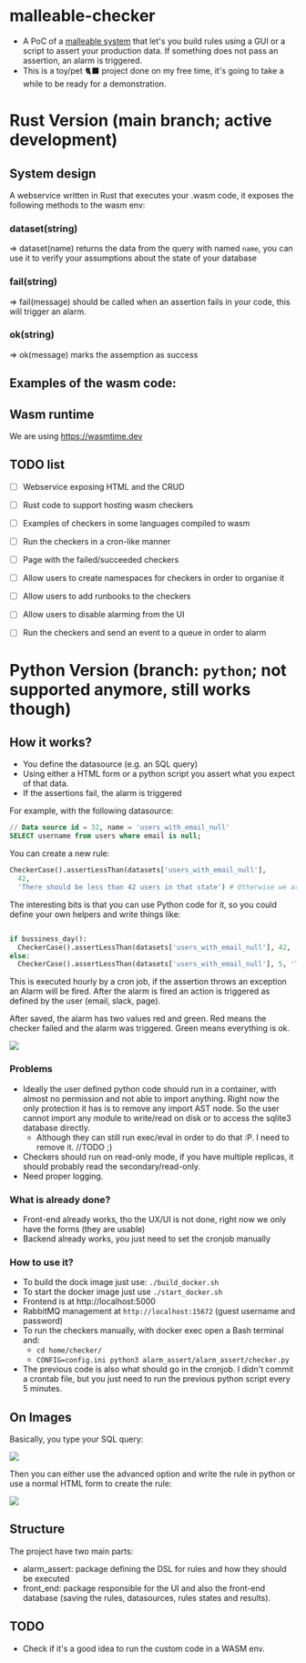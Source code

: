 # malleable-checker

- A PoC of a [malleable system](https://malleable.systems/) that let's you build rules using a GUI or a script to assert your production data. If something does not pass an assertion, an alarm is triggered.
- This is a toy/pet 🐈‍⬛ project done on my free time, it's going to take a while to be ready for a demonstration.

# Rust Version (main branch; active development)

## System design

A webservice written in Rust that executes your .wasm code, it exposes the following methods to the wasm env:

### dataset(string)
=> dataset(name) returns the data from the query with named `name`, you can use it to verify your assumptions about the state of your database 

### fail(string)
=> fail(message) should be called when an assertion fails in your code, this will trigger an alarm.

### ok(string)
=> ok(message) marks the assemption as success

## Examples of the wasm code:


## Wasm runtime
We are using https://wasmtime.dev

## TODO list
- [ ] Webservice exposing HTML and the CRUD
- [ ] Rust code to support hosting wasm checkers
- [ ] Examples of checkers in some languages compiled to wasm
- [ ] Run the checkers in a cron-like manner
- [ ] Page with the failed/succeeded checkers
- [ ] Allow users to create namespaces for checkers in order to organise it
- [ ] Allow users to add runbooks to the checkers
- [ ] Allow users to disable alarming from the UI
- [ ] Run the checkers and send an event to a queue in order to alarm


# Python Version (branch: `python`; not supported anymore, still works though)

## How it works?

- You define the datasource (e.g. an SQL query)
- Using either a HTML form or a python script you assert what you expect of that data.
- If the assertions fail, the alarm is triggered

For example, with the following datasource:
```sql
// Data source id = 32, name = 'users_with_email_null'
SELECT username from users where email is null;
```

You can create a new rule:

```python
CheckerCase().assertLessThan(datasets['users_with_email_null'], 
  42, 
  'There should be less than 42 users in that state') # Otherwise we are going to alarm

```

The interesting bits is that you can use Python code for it, so you could define your own helpers and write things like:

```python

if bussiness_day():
  CheckerCase().assertLessThan(datasets['users_with_email_null'], 42, 'There should be less than 42 users in that state')
else:
  CheckerCase().assertLessThan(datasets['users_with_email_null'], 5, 'There should be less than 5 users in that state')

```

This is executed hourly by a cron job, if the assertion throws an exception an Alarm will be fired. After the alarm is fired an action is triggered as defined by the user (email, slack, page).

After saved, the alarm has two values red and green. Red means the checker failed and the alarm was triggered. Green means everything is ok.

![](overview.png)

### Problems

- Ideally the user defined python code should run in a container, with almost no permission and not able to import anything. Right now the only protection it has is to remove any import AST node. So the user cannot import any module to write/read on disk or to access the sqlite3 database directly.
   - Although they can still run exec/eval in order to do that :P. I need to remove it. //TODO ;)
- Checkers should run on read-only mode, if you have multiple replicas, it should probably read the secondary/read-only.
- Need proper logging.

### What is already done?

- Front-end already works, tho the UX/UI is not done, right now we only have the forms (they are usable)
- Backend already works, you just need to set the cronjob manually

### How to use it?

- To build the dock image just use: `./build_docker.sh`
- To start the docker image just use `./start_docker.sh`
- Frontend is at http://localhost:5000
- RabbitMQ management at `http://localhost:15672` (guest username and password)
- To run the checkers manually, with docker exec open a Bash terminal and:
  - `cd home/checker/` 
  - `CONFIG=config.ini python3 alarm_assert/alarm_assert/checker.py`
- The previous code is also what should go in the cronjob. I didn't commit a crontab file, but you just need to run the previous python script every 5 minutes.

## On Images

Basically, you type your SQL query:


![](create_dataset.png)

Then you can either use the advanced option and write the rule in python or use a normal HTML form to create the rule:

![](create_checker.png)


## Structure

The project have two main parts:

- alarm_assert: package defining the DSL for rules and how they should be executed
- front_end: package responsible for the UI and also the front-end database (saving the rules, datasources, rules states and results).


## TODO
- Check if it's a good idea to run the custom code in a WASM env.

